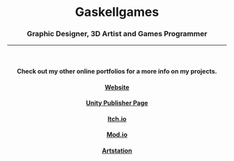 <!-- Header -->
<div id="WelcomeHeader" align="center">
  <h1>Gaskellgames</h1>
  <h3>Graphic Designer, 3D Artist and Games Programmer</h3>
  <hr>
  <br>
</div>

<!--- Portfolio Information --->
<div id="PortfolioInformation" align="center">
  <h4>Check out my other online portfolios for a more info on my projects.</h4>
  <h4><a href="https://www.gaskellgames.com/">Website</a></h4>
  <h4><a href="https://assetstore.unity.com/publishers/75563">Unity Publisher Page</a></h4>
  <h4><a href="https://gaskellgames.itch.io/">Itch.io</a></h4>
  <h4><a href="https://mod.io/u/gaskellgames/info">Mod.io</a></h4>
  <h4><a href="https://gaskellgames.artstation.com/">Artstation</a></h4>
  <br>
</div>

<!-- View Counter -->
<div id="ViewCounter" align="center">
  <img src="https://komarev.com/ghpvc/?username=Gaskellgames&style=flat-square&color=096716" alt=""/>
</div>
